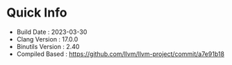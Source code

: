 # Quick Info
* Build Date : 2023-03-30
* Clang Version : 17.0.0
* Binutils Version : 2.40
* Compiled Based : https://github.com/llvm/llvm-project/commit/a7e91b18
